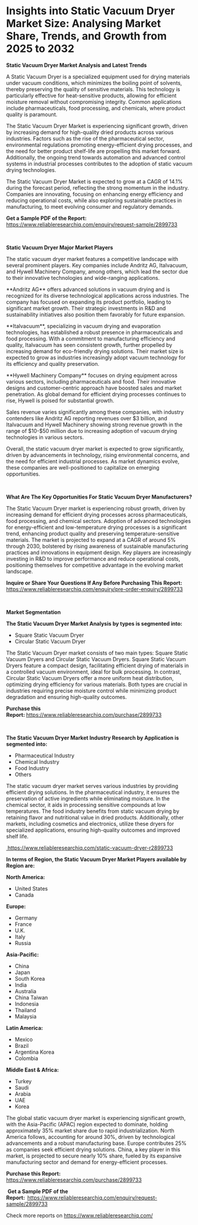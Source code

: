 <p><h1>Insights into Static Vacuum Dryer Market Size: Analysing Market Share, Trends, and Growth from 2025 to 2032</h1></p><p><strong>Static Vacuum Dryer Market Analysis and Latest Trends</strong></p>
<p><p>A Static Vacuum Dryer is a specialized equipment used for drying materials under vacuum conditions, which minimizes the boiling point of solvents, thereby preserving the quality of sensitive materials. This technology is particularly effective for heat-sensitive products, allowing for efficient moisture removal without compromising integrity. Common applications include pharmaceuticals, food processing, and chemicals, where product quality is paramount.</p><p>The Static Vacuum Dryer Market is experiencing significant growth, driven by increasing demand for high-quality dried products across various industries. Factors such as the rise of the pharmaceutical sector, environmental regulations promoting energy-efficient drying processes, and the need for better product shelf-life are propelling this market forward. Additionally, the ongoing trend towards automation and advanced control systems in industrial processes contributes to the adoption of static vacuum drying technologies.</p><p>The Static Vacuum Dryer Market is expected to grow at a CAGR of 14.1% during the forecast period, reflecting the strong momentum in the industry. Companies are innovating, focusing on enhancing energy efficiency and reducing operational costs, while also exploring sustainable practices in manufacturing, to meet evolving consumer and regulatory demands.</p></p>
<p><strong>Get a Sample PDF of the Report:&nbsp;</strong> <a href="https://www.reliableresearchiq.com/enquiry/request-sample/2899733?utm_campaign=2761&utm_medium=2&utm_source=Github&utm_content=ia&utm_term=16032025&utm_id=static-vacuum-dryer">https://www.reliableresearchiq.com/enquiry/request-sample/2899733</a></p>
<p>&nbsp;</p>
<p><strong>Static Vacuum Dryer Major Market Players</strong></p>
<p><p>The static vacuum dryer market features a competitive landscape with several prominent players. Key companies include Andritz AG, Italvacuum, and Hywell Machinery Company, among others, which lead the sector due to their innovative technologies and wide-ranging applications.</p><p>**Andritz AG** offers advanced solutions in vacuum drying and is recognized for its diverse technological applications across industries. The company has focused on expanding its product portfolio, leading to significant market growth. Their strategic investments in R&D and sustainability initiatives also position them favorably for future expansion.</p><p>**Italvacuum**, specializing in vacuum drying and evaporation technologies, has established a robust presence in pharmaceuticals and food processing. With a commitment to manufacturing efficiency and quality, Italvacuum has seen consistent growth, further propelled by increasing demand for eco-friendly drying solutions. Their market size is expected to grow as industries increasingly adopt vacuum technology for its efficiency and quality preservation.</p><p>**Hywell Machinery Company** focuses on drying equipment across various sectors, including pharmaceuticals and food. Their innovative designs and customer-centric approach have boosted sales and market penetration. As global demand for efficient drying processes continues to rise, Hywell is poised for substantial growth.</p><p>Sales revenue varies significantly among these companies, with industry contenders like Andritz AG reporting revenues over $3 billion, and Italvacuum and Hywell Machinery showing strong revenue growth in the range of $10-$50 million due to increasing adoption of vacuum drying technologies in various sectors.</p><p>Overall, the static vacuum dryer market is expected to grow significantly, driven by advancements in technology, rising environmental concerns, and the need for efficient industrial processes. As market dynamics evolve, these companies are well-positioned to capitalize on emerging opportunities.</p></p>
<p>&nbsp;</p>
<p><strong>What Are The Key Opportunities For Static Vacuum Dryer Manufacturers?</strong></p>
<p><p>The Static Vacuum Dryer market is experiencing robust growth, driven by increasing demand for efficient drying processes across pharmaceuticals, food processing, and chemical sectors. Adoption of advanced technologies for energy-efficient and low-temperature drying processes is a significant trend, enhancing product quality and preserving temperature-sensitive materials. The market is projected to expand at a CAGR of around 5% through 2030, bolstered by rising awareness of sustainable manufacturing practices and innovations in equipment design. Key players are increasingly investing in R&D to improve performance and reduce operational costs, positioning themselves for competitive advantage in the evolving market landscape.</p></p>
<p><strong>Inquire or Share Your Questions If Any Before Purchasing This Report:</strong> <a href="https://www.reliableresearchiq.com/enquiry/pre-order-enquiry/2899733?utm_campaign=2761&utm_medium=2&utm_source=Github&utm_content=ia&utm_term=16032025&utm_id=static-vacuum-dryer">https://www.reliableresearchiq.com/enquiry/pre-order-enquiry/2899733</a></p>
<p>&nbsp;</p>
<p><strong>Market Segmentation</strong></p>
<p><strong>The Static Vacuum Dryer Market Analysis by types is segmented into:</strong></p>
<p><ul><li>Square Static Vacuum Dryer</li><li>Circular Static Vacuum Dryer</li></ul></p>
<p><p>The Static Vacuum Dryer market consists of two main types: Square Static Vacuum Dryers and Circular Static Vacuum Dryers. Square Static Vacuum Dryers feature a compact design, facilitating efficient drying of materials in a controlled vacuum environment, ideal for bulk processing. In contrast, Circular Static Vacuum Dryers offer a more uniform heat distribution, optimizing drying efficiency for various materials. Both types are crucial in industries requiring precise moisture control while minimizing product degradation and ensuring high-quality outcomes.</p></p>
<p><strong>Purchase this Report:&nbsp;</strong><a href="https://www.reliableresearchiq.com/purchase/2899733?utm_campaign=2761&utm_medium=2&utm_source=Github&utm_content=ia&utm_term=16032025&utm_id=static-vacuum-dryer">https://www.reliableresearchiq.com/purchase/2899733</a></p>
<p>&nbsp;</p>
<p><strong>The Static Vacuum Dryer Market Industry Research by Application is segmented into:</strong></p>
<p><ul><li>Pharmaceutical Industry</li><li>Chemical Industry</li><li>Food Industry</li><li>Others</li></ul></p>
<p><p>The static vacuum dryer market serves various industries by providing efficient drying solutions. In the pharmaceutical industry, it ensures the preservation of active ingredients while eliminating moisture. In the chemical sector, it aids in processing sensitive compounds at low temperatures. The food industry benefits from static vacuum drying by retaining flavor and nutritional value in dried products. Additionally, other markets, including cosmetics and electronics, utilize these dryers for specialized applications, ensuring high-quality outcomes and improved shelf life.</p></p>
<p><a href="https://www.reliableresearchiq.com/static-vacuum-dryer-r2899733?utm_campaign=2761&utm_medium=2&utm_source=Github&utm_content=ia&utm_term=16032025&utm_id=static-vacuum-dryer">&nbsp;https://www.reliableresearchiq.com/static-vacuum-dryer-r2899733</a></p>
<p><strong>In terms of Region, the Static Vacuum Dryer Market Players available by Region are:</strong></p>
<p>
    <p> <strong> North America: </strong>
        <ul>
            <li>United States</li>
            <li>Canada</li>
        </ul>
        </p> 
    <p> <strong> Europe: </strong>
        <ul>
            <li>Germany</li>
            <li>France</li>
            <li>U.K.</li>
            <li>Italy</li>
            <li>Russia</li>
        </ul>
        </p> 
    <p> <strong> Asia-Pacific: </strong>
        <ul>
            <li>China</li>
            <li>Japan</li>
            <li>South Korea</li>
            <li>India</li>
            <li>Australia</li>
            <li>China Taiwan</li>
            <li>Indonesia</li>
            <li>Thailand</li>
            <li>Malaysia</li>
        </ul>
        </p> 
    <p> <strong> Latin America: </strong>
        <ul>
            <li>Mexico</li>
            <li>Brazil</li>
            <li>Argentina Korea</li>
            <li>Colombia</li>
        </ul>
        </p> 
    <p> <strong> Middle East & Africa: </strong>
        <ul>
            <li>Turkey</li>
            <li>Saudi</li>
            <li>Arabia</li>
            <li>UAE</li>
            <li>Korea</li>
        </ul>
    </p>
    </p>
<p><p>The global static vacuum dryer market is experiencing significant growth, with the Asia-Pacific (APAC) region expected to dominate, holding approximately 35% market share due to rapid industrialization. North America follows, accounting for around 30%, driven by technological advancements and a robust manufacturing base. Europe contributes 25% as companies seek efficient drying solutions. China, a key player in this market, is projected to secure nearly 10% share, fueled by its expansive manufacturing sector and demand for energy-efficient processes.</p></p>
<p><strong>Purchase this Report: </strong><a href="https://www.reliableresearchiq.com/purchase/2899733?utm_campaign=2761&utm_medium=2&utm_source=Github&utm_content=ia&utm_term=16032025&utm_id=static-vacuum-dryer">https://www.reliableresearchiq.com/purchase/2899733</a></p>
<p>&nbsp;<strong>Get a Sample PDF of the Report:&nbsp;&nbsp;</strong><a href="https://www.reliableresearchiq.com/enquiry/request-sample/2899733?utm_campaign=2761&utm_medium=2&utm_source=Github&utm_content=ia&utm_term=16032025&utm_id=static-vacuum-dryer">https://www.reliableresearchiq.com/enquiry/request-sample/2899733</a></p>
<p><strong></strong></p>
<p>Check more reports on <a href="https://www.reliableresearchiq.com/?utm_campaign=2761&utm_medium=2&utm_source=Github&utm_content=ia&utm_term=16032025&utm_id=static-vacuum-dryer">https://www.reliableresearchiq.com/</a></p>
